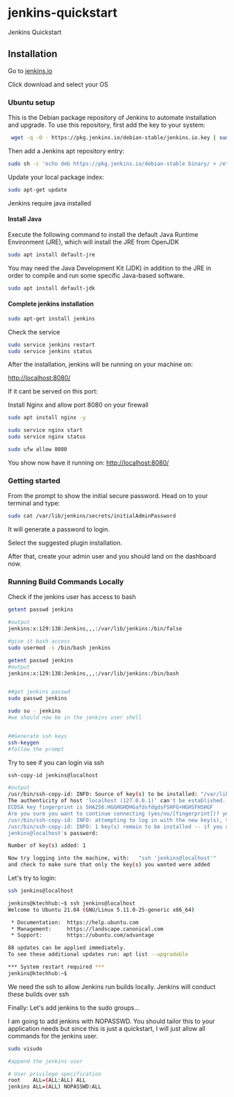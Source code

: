 # jenkins-quickstart
Jenkins Quickstart


## Installation

Go to [jenkins.io](jenkins.io)

Click download and select your OS

### Ubuntu setup

This is the Debian package repository of Jenkins to automate installation and upgrade. To use this repository, first add the key to your system:
```sh
 wget -q -O - https://pkg.jenkins.io/debian-stable/jenkins.io.key | sudo apt-key add -
```

Then add a Jenkins apt repository entry:
```sh
sudo sh -c 'echo deb https://pkg.jenkins.io/debian-stable binary/ > /etc/apt/sources.list.d/jenkins.list'
```

Update your local package index:

```sh
sudo apt-get update
```

Jenkins require java installed

#### Install Java

Execute the following command to install the default Java Runtime Environment (JRE), which will install the JRE from OpenJDK
```sh
sudo apt install default-jre
```

You may need the Java Development Kit (JDK) in addition to the JRE in order to compile and run some specific Java-based software.
```sh
sudo apt install default-jdk
```

#### Complete jenkins installation
```sh
sudo apt-get install jenkins
```

Check the service

```sh
sudo service jenkins restart
sudo service jenkins status
```

After the installation, jenkins will be running on your machine on:

[http://localhost:8080/](http://localhost:8080/)


If it cant be served on this port:

Install Nginx and allow port 8080 on your firewall

```sh
sudo apt install nginx -y

sudo service nginx start
sudo service nginx status
```

```sh
sudo ufw allow 8080
```

You show now have it running on:
[http://localhost:8080/](http://localhost:8080/)


### Getting started

From the prompt to show the initial secure password. Head on to your terminal and type:

```sh
sudo cat /var/lib/jenkins/secrets/initialAdminPassword
```

It will generate a password to login.

Select the suggested plugin installation.

After that, create your admin user and you should land on the dashboard now. 


### Running Build Commands Locally
Check if the jenkins user has access to bash
```sh
getent passwd jenkins

#output
jenkins:x:129:138:Jenkins,,,:/var/lib/jenkins:/bin/false

#give it bash access
sudo usermod -s /bin/bash jenkins

getent passwd jenkins
#output
jenkins:x:129:138:Jenkins,,,:/var/lib/jenkins:/bin/bash


##get jenkins passwd
sudo passwd jenkins

sudo su - jenkins
#we should now be in the jenkins user shell


##Generate ssh keys
ssh-keygen
#follow the prompt
```

Try to see if you can login via ssh

```sh
ssh-copy-id jenkins@localhost

#output
/usr/bin/ssh-copy-id: INFO: Source of key(s) to be installed: "/var/lib/jenkins/.ssh/id_rsa.pub"
The authenticity of host 'localhost (127.0.0.1)' can't be established.
ECDSA key fingerprint is SHA256:HGGHGHDHGafdsfdgdsFSHFG+HGHSFHSHGF
Are you sure you want to continue connecting (yes/no/[fingerprint])? yes
/usr/bin/ssh-copy-id: INFO: attempting to log in with the new key(s), to filter out any that are already installed
/usr/bin/ssh-copy-id: INFO: 1 key(s) remain to be installed -- if you are prompted now it is to install the new keys
jenkins@localhost's password: 

Number of key(s) added: 1

Now try logging into the machine, with:   "ssh 'jenkins@localhost'"
and check to make sure that only the key(s) you wanted were added
```

Let's try to login:

```sh
ssh jenkins@localhost
```

```sh
jenkins@ktechhub:~$ ssh jenkins@localhost
Welcome to Ubuntu 21.04 (GNU/Linux 5.11.0-25-generic x86_64)

 * Documentation:  https://help.ubuntu.com
 * Management:     https://landscape.canonical.com
 * Support:        https://ubuntu.com/advantage

88 updates can be applied immediately.
To see these additional updates run: apt list --upgradable

*** System restart required ***
jenkins@ktechhub:~$
```

We need the ssh to allow Jenkins run builds locally. Jenkins will conduct these builds over ssh

Finally: Let's add jenkins to the sudo groups... 

I am going to add jenkins with NOPASSWD. You should tailor this to your application needs but since this is just a quickstart, I will just allow all commands for the jenkins user. 

```sh
sudo visudo

#append the jenkins user

# User privilege specification
root    ALL=(ALL:ALL) ALL
jenkins ALL=(ALL) NOPASSWD:ALL
```




